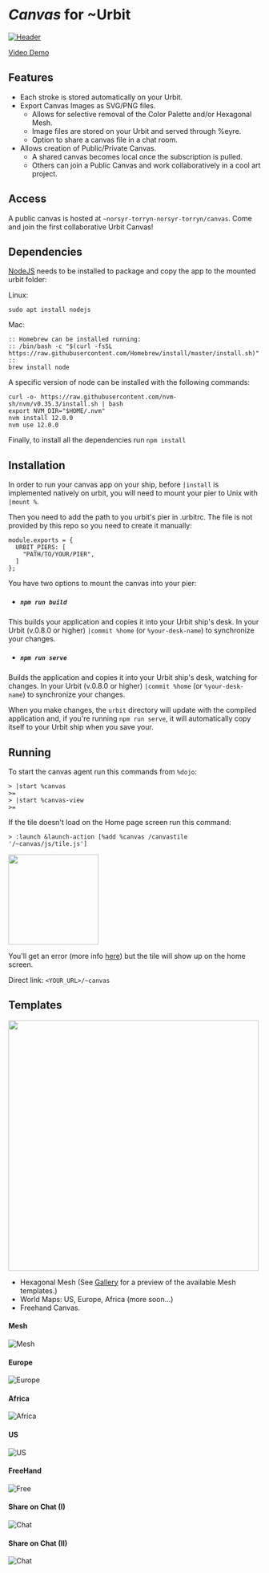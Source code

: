 # *Canvas* for \~Urbit

[![Header](/images/canvas.png)](https://www.youtube.com/watch?v=S6DySv730Hw)

[Video Demo](https://www.youtube.com/watch?v=S6DySv730Hw)

## Features

- Each stroke is stored automatically on your Urbit.
- Export Canvas Images as SVG/PNG files.
  - Allows for selective removal of the Color Palette and/or Hexagonal Mesh.
  - Image files are stored on your Urbit and served through %eyre.
  - Option to share a canvas file in a chat room.
- Allows creation of Public/Private Canvas.
  - A shared canvas becomes local once the subscription is pulled.
  - Others can join a Public Canvas and work collaboratively in a cool art project.

## Access

A public canvas is hosted at `~norsyr-torryn-norsyr-torryn/canvas`. Come and join the first collaborative Urbit Canvas!

## Dependencies

[NodeJS](https://nodejs.org/en/) needs to be installed to package and copy the app to the mounted urbit folder:

  Linux:
  ```
  sudo apt install nodejs
  ```
  Mac:
  ```
  :: Homebrew can be installed running:
  :: /bin/bash -c "$(curl -fsSL https://raw.githubusercontent.com/Homebrew/install/master/install.sh)"
  ::
  brew install node
  ```

A specific version of node can be installed with the following commands:  
```  
curl -o- https://raw.githubusercontent.com/nvm-sh/nvm/v0.35.3/install.sh | bash
export NVM_DIR="$HOME/.nvm"
nvm install 12.0.0
nvm use 12.0.0
```

Finally, to install all the dependencies run `npm install`

## Installation

In order to run your canvas app on your ship, before `|install` is implemented natively on urbit, you will need to mount your pier to Unix with `|mount %`.

Then you need to add the path to you urbit's pier in .urbitrc. The file is not provided by this repo so you need to create it manually:

```
module.exports = {
  URBIT_PIERS: [
    "PATH/TO/YOUR/PIER",
  ]
};
```

You have two options to mount the canvas into your pier:

- ##### `npm run build`

This builds your application and copies it into your Urbit ship's desk. In your Urbit (v.0.8.0 or higher) `|commit %home` (or `%your-desk-name`) to synchronize your changes.

- ##### `npm run serve`

Builds the application and copies it into your Urbit ship's desk, watching for changes. In your Urbit (v.0.8.0 or higher) `|commit %home` (or `%your-desk-name`) to synchronize your changes.

When you make changes, the `urbit` directory will update with the compiled application and, if you're running `npm run serve`, it will automatically copy itself to your Urbit ship when you save your.

## Running

To start the canvas agent run this commands from `%dojo`:
```
> |start %canvas
>=
> |start %canvas-view
>=
```

If the tile doesn't load on the Home page screen run this command:

```
> :launch &launch-action [%add %canvas /canvastile '/~canvas/js/tile.js']
```
<img src="/images/tile.png" width="180">

You'll get an error (more info [here](https://github.com/yosoyubik/canvas/issues/2#issuecomment-631248364)) but the tile will show up on the home screen.

Direct link: `<YOUR_URL>/~canvas`

## Templates

<img src="/images/templates.png" width="500">



- Hexagonal Mesh (See [Gallery](./GALLERY.md) for a preview of the available Mesh templates.)
- World Maps: US, Europe, Africa (more soon...)
- Freehand Canvas.

#### Mesh
![Mesh](/images/mesh.png)
#### Europe
![Europe](/images/europe.png)
#### Africa
![Africa](/images/exported-africa.svg)
#### US
![US](/images/export.png)
#### FreeHand
![Free](/images/freehand.png)
#### Share on Chat (I)
![Chat](/images/share-chat.png)
#### Share on Chat (II)
![Chat](/images/chat.png)
